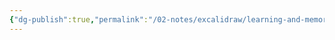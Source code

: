```yaml
---
{"dg-publish":true,"permalink":"/02-notes/excalidraw/learning-and-memory-excalidraw/","tags":["Notes/VisualNotes"],"created":"2023-11-10T22:18:59.000-04:00","updated":"2024-07-03T14:43:40.635-03:00"}
---
```

<style> .container {font-family: sans-serif; text-align: center;} .button-wrapper button {z-index: 1;height: 40px; width: 100px; margin: 10px;padding: 5px;} .excalidraw .App-menu_top .buttonList { display: flex;} .excalidraw-wrapper { height: 800px; margin: 50px; position: relative;} :root[dir="ltr"] .excalidraw .layer-ui__wrapper .zen-mode-transition.App-menu_bottom--transition-left {transform: none;} </style><script src="https://cdn.jsdelivr.net/npm/react@17/umd/react.production.min.js"></script><script src="https://cdn.jsdelivr.net/npm/react-dom@17/umd/react-dom.production.min.js"></script><script type="text/javascript" src="https://cdn.jsdelivr.net/npm/@excalidraw/excalidraw@0/dist/excalidraw.production.min.js"></script><div id="Learning_and_Memoryexcalidraw.md"></div><script>(function(){const InitialData={"type":"excalidraw","version":2,"source":"https://github.com/zsviczian/obsidian-excalidraw-plugin/releases/tag/2.2.4","elements":[{"type":"text","version":410,"versionNonce":488234193,"index":"a0","isDeleted":false,"id":"PfEVVWJ1","fillStyle":"solid","strokeWidth":2,"strokeStyle":"solid","roughness":1,"opacity":100,"angle":0,"x":-480.53802961928193,"y":413.96631289740856,"strokeColor":"#1e1e1e","backgroundColor":"transparent","width":237.7815704345703,"height":14.562239209878351,"seed":246152066,"groupIds":["pNE7RBWx1ec6zOa1khiNF"],"frameId":null,"roundness":null,"boundElements":[],"updated":1720028617453,"link":null,"locked":false,"fontSize":11.649791367902681,"fontFamily":1,"text":"Marshik, T; 2022 Learning How To Learn","rawText":"Marshik, T; 2022 Learning How To Learn","textAlign":"left","verticalAlign":"top","containerId":null,"originalText":"Marshik, T; 2022 Learning How To Learn","autoResize":true,"lineHeight":1.25},{"type":"text","version":309,"versionNonce":1067177151,"index":"a1","isDeleted":false,"id":"ocOU0Neg","fillStyle":"cross-hatch","strokeWidth":4,"strokeStyle":"solid","roughness":2,"opacity":100,"angle":0,"x":-480.53781599623505,"y":335.7992241201814,"strokeColor":"#1e1e1e","backgroundColor":"#ffc9c9","width":985.53564453125,"height":45,"seed":792825310,"groupIds":["pNE7RBWx1ec6zOa1khiNF"],"frameId":null,"roundness":null,"boundElements":[],"updated":1720028617453,"link":null,"locked":false,"fontSize":36,"fontFamily":1,"text":"# Encoding Strategies From Shallow to Deep processing","rawText":"# Encoding Strategies From Shallow to Deep processing","textAlign":"center","verticalAlign":"top","containerId":null,"originalText":"# Encoding Strategies From Shallow to Deep processing","autoResize":true,"lineHeight":1.25},{"type":"line","version":982,"versionNonce":2017991345,"index":"a2","isDeleted":false,"id":"wnUghrYwNgiKzT_CVpCCb","fillStyle":"cross-hatch","strokeWidth":4,"strokeStyle":"solid","roughness":2,"opacity":100,"angle":0,"x":-476.55902248693053,"y":686.0829394981101,"strokeColor":"transparent","backgroundColor":"#ffe1dd","width":1142.655947111246,"height":309.4351659477294,"seed":132328542,"groupIds":["WM_ob6qeWqN7xvY4K5qAE","QLg75odMA2U55oNGUWm7k","U3PyTMddpOg0h3NPgTN3v","pNE7RBWx1ec6zOa1khiNF"],"frameId":null,"roundness":null,"boundElements":[],"updated":1720028617453,"link":null,"locked":false,"startBinding":null,"endBinding":null,"lastCommittedPoint":null,"startArrowhead":null,"endArrowhead":null,"points":[[0,0],[-6.661338147750939e-16,2.8723873793565238],[1129.2077748149952,0.22844115013276678],[1142.655947111246,309.4351659477294],[0.913764600532069,43.41159941285299],[0,0]]},{"type":"arrow","version":339,"versionNonce":601941215,"index":"a3","isDeleted":false,"id":"Xc3aBaWd_vjNyKfEhzcYd","fillStyle":"cross-hatch","strokeWidth":4,"strokeStyle":"solid","roughness":2,"opacity":100,"angle":0,"x":-472.57417409684126,"y":685.3003810923717,"strokeColor":"#c2255c","backgroundColor":"#ffc9c9","width":1120.4899626010642,"height":6.0079890756090615,"seed":1565441986,"groupIds":["WM_ob6qeWqN7xvY4K5qAE","QLg75odMA2U55oNGUWm7k","U3PyTMddpOg0h3NPgTN3v","pNE7RBWx1ec6zOa1khiNF"],"frameId":null,"roundness":{"type":2},"boundElements":[],"updated":1720028617453,"link":null,"locked":false,"startBinding":null,"endBinding":null,"lastCommittedPoint":null,"startArrowhead":"arrow","endArrowhead":"arrow","points":[[0,0],[1120.4899626010642,-6.0079890756090615]]},{"type":"text","version":204,"versionNonce":850631825,"index":"a4","isDeleted":false,"id":"vuKCjyz2","fillStyle":"cross-hatch","strokeWidth":4,"strokeStyle":"solid","roughness":2,"opacity":100,"angle":0,"x":-450.1889451469575,"y":776.7159929695886,"strokeColor":"#f08c00","backgroundColor":"#ffb8a4","width":182.18722534179688,"height":131.6140680366741,"seed":1093290142,"groupIds":["WM_ob6qeWqN7xvY4K5qAE","QLg75odMA2U55oNGUWm7k","U3PyTMddpOg0h3NPgTN3v","pNE7RBWx1ec6zOa1khiNF"],"frameId":null,"roundness":null,"boundElements":[],"updated":1720028617453,"link":null,"locked":false,"fontSize":35.09708480977976,"fontFamily":1,"text":"Shallow\nProcessing\nStrategies","rawText":"Shallow\nProcessing\nStrategies","textAlign":"center","verticalAlign":"top","containerId":null,"originalText":"Shallow\nProcessing\nStrategies","autoResize":true,"lineHeight":1.25},{"type":"text","version":376,"versionNonce":961474815,"index":"a5","isDeleted":false,"id":"VFWJtwmp","fillStyle":"cross-hatch","strokeWidth":4,"strokeStyle":"solid","roughness":2,"opacity":100,"angle":0,"x":493.0148006860601,"y":776.7159929695886,"strokeColor":"#f08c00","backgroundColor":"#ffb8a4","width":182.18722534179688,"height":131.6140680366741,"seed":436619870,"groupIds":["WM_ob6qeWqN7xvY4K5qAE","QLg75odMA2U55oNGUWm7k","U3PyTMddpOg0h3NPgTN3v","pNE7RBWx1ec6zOa1khiNF"],"frameId":null,"roundness":null,"boundElements":[],"updated":1720028617453,"link":null,"locked":false,"fontSize":35.09708480977976,"fontFamily":1,"text":"Deep\nProcessing\nStrategies","rawText":"Deep\nProcessing\nStrategies","textAlign":"center","verticalAlign":"top","containerId":null,"originalText":"Deep\nProcessing\nStrategies","autoResize":true,"lineHeight":1.25},{"type":"text","version":126,"versionNonce":2081677937,"index":"a6","isDeleted":false,"id":"2zdUErqd","fillStyle":"cross-hatch","strokeWidth":4,"strokeStyle":"solid","roughness":2,"opacity":100,"angle":0,"x":-480.5379685841257,"y":950.8052628456555,"strokeColor":"#343a40","backgroundColor":"#ffe1dd","width":123.85987854003906,"height":25,"seed":1157733918,"groupIds":["QLg75odMA2U55oNGUWm7k","U3PyTMddpOg0h3NPgTN3v","pNE7RBWx1ec6zOa1khiNF"],"frameId":null,"roundness":null,"boundElements":[],"updated":1720028617453,"link":null,"locked":false,"fontSize":20,"fontFamily":1,"text":"Memorization","rawText":"Memorization","textAlign":"center","verticalAlign":"top","containerId":null,"originalText":"Memorization","autoResize":true,"lineHeight":1.25},{"type":"text","version":260,"versionNonce":1768323359,"index":"a7","isDeleted":false,"id":"11bOOQDV","fillStyle":"cross-hatch","strokeWidth":4,"strokeStyle":"solid","roughness":2,"opacity":100,"angle":0,"x":529.0718035468616,"y":956.7082604607508,"strokeColor":"#343a40","backgroundColor":"#ffe1dd","width":143.03988647460938,"height":50,"seed":712847966,"groupIds":["QLg75odMA2U55oNGUWm7k","U3PyTMddpOg0h3NPgTN3v","pNE7RBWx1ec6zOa1khiNF"],"frameId":null,"roundness":null,"boundElements":[],"updated":1720028617453,"link":"[[Meaning-making]]","locked":false,"fontSize":20,"fontFamily":1,"text":"Understanding\nMeaning-Making","rawText":"Understanding\nMeaning-Making","textAlign":"right","verticalAlign":"top","containerId":null,"originalText":"Understanding\nMeaning-Making","autoResize":true,"lineHeight":1.25},{"type":"text","version":292,"versionNonce":556821585,"index":"a8","isDeleted":false,"id":"axSH4EGw","fillStyle":"cross-hatch","strokeWidth":4,"strokeStyle":"solid","roughness":2,"opacity":100,"angle":0,"x":-464.39693207357277,"y":536.8507058512434,"strokeColor":"#343a40","backgroundColor":"#ffe1dd","width":96.71992492675781,"height":50,"seed":229147614,"groupIds":["mji7BbbNZWqFDVnhOqYY_","U3PyTMddpOg0h3NPgTN3v","pNE7RBWx1ec6zOa1khiNF"],"frameId":null,"roundness":null,"boundElements":[],"updated":1720028617453,"link":null,"locked":false,"fontSize":20,"fontFamily":1,"text":"Rote\nRehearsal","rawText":"Rote\nRehearsal","textAlign":"center","verticalAlign":"top","containerId":null,"originalText":"Rote\nRehearsal","autoResize":true,"lineHeight":1.25},{"type":"text","version":729,"versionNonce":429391167,"index":"a9","isDeleted":false,"id":"1yQyP3iz","fillStyle":"cross-hatch","strokeWidth":4,"strokeStyle":"solid","roughness":2,"opacity":100,"angle":0,"x":-73.68870565226405,"y":461.69564088451403,"strokeColor":"#343a40","backgroundColor":"#ffe1dd","width":267.25982666015625,"height":75,"seed":644153794,"groupIds":["dWqWR5mKismIGlSKLhrRw","mji7BbbNZWqFDVnhOqYY_","U3PyTMddpOg0h3NPgTN3v","pNE7RBWx1ec6zOa1khiNF"],"frameId":null,"roundness":null,"boundElements":[],"updated":1720028617453,"link":null,"locked":false,"fontSize":20,"fontFamily":1,"text":"Organize by\nRelational and Conceptual \nSimilarities or Differences","rawText":"Organize by\nRelational and Conceptual \nSimilarities or Differences","textAlign":"center","verticalAlign":"top","containerId":null,"originalText":"Organize by\nRelational and Conceptual \nSimilarities or Differences","autoResize":true,"lineHeight":1.25},{"type":"text","version":750,"versionNonce":1776335409,"index":"aA","isDeleted":false,"id":"Yzrx5H6d","fillStyle":"cross-hatch","strokeWidth":4,"strokeStyle":"solid","roughness":2,"opacity":100,"angle":0,"x":4.066539959789338,"y":549.4363411785953,"strokeColor":"#868e96","backgroundColor":"#ffe1dd","width":114.33990478515625,"height":25,"seed":1936785310,"groupIds":["dWqWR5mKismIGlSKLhrRw","mji7BbbNZWqFDVnhOqYY_","U3PyTMddpOg0h3NPgTN3v","pNE7RBWx1ec6zOa1khiNF"],"frameId":null,"roundness":null,"boundElements":[],"updated":1720028617453,"link":null,"locked":false,"fontSize":20,"fontFamily":1,"text":"Diagramming","rawText":"Diagramming","textAlign":"center","verticalAlign":"top","containerId":null,"originalText":"Diagramming","autoResize":true,"lineHeight":1.25},{"type":"text","version":749,"versionNonce":759430495,"index":"aB","isDeleted":false,"id":"2EvR0l5W","fillStyle":"cross-hatch","strokeWidth":4,"strokeStyle":"solid","roughness":2,"opacity":100,"angle":0,"x":27.29652042853934,"y":607.8159609381803,"strokeColor":"#868e96","backgroundColor":"#ffe1dd","width":67.87994384765625,"height":25,"seed":1671428738,"groupIds":["dWqWR5mKismIGlSKLhrRw","mji7BbbNZWqFDVnhOqYY_","U3PyTMddpOg0h3NPgTN3v","pNE7RBWx1ec6zOa1khiNF"],"frameId":null,"roundness":null,"boundElements":[],"updated":1720028617453,"link":null,"locked":false,"fontSize":20,"fontFamily":1,"text":"Frames","rawText":"Frames","textAlign":"center","verticalAlign":"top","containerId":null,"originalText":"Frames","autoResize":true,"lineHeight":1.25},{"type":"text","version":780,"versionNonce":923552785,"index":"aC","isDeleted":false,"id":"XZ9prgHy","fillStyle":"cross-hatch","strokeWidth":4,"strokeStyle":"solid","roughness":2,"opacity":100,"angle":0,"x":-43.573428912280974,"y":578.6261510583879,"strokeColor":"#868e96","backgroundColor":"#ffe1dd","width":209.61984252929688,"height":25,"seed":784750878,"groupIds":["dWqWR5mKismIGlSKLhrRw","mji7BbbNZWqFDVnhOqYY_","U3PyTMddpOg0h3NPgTN3v","pNE7RBWx1ec6zOa1khiNF"],"frameId":null,"roundness":null,"boundElements":[],"updated":1720028617453,"link":null,"locked":false,"fontSize":20,"fontFamily":1,"text":"Concept & Mind Maps","rawText":"Concept & Mind Maps","textAlign":"center","verticalAlign":"top","containerId":null,"originalText":"Concept & Mind Maps","autoResize":true,"lineHeight":1.25},{"type":"text","version":802,"versionNonce":1203435903,"index":"aD","isDeleted":false,"id":"kGzMHafc","fillStyle":"cross-hatch","strokeWidth":4,"strokeStyle":"solid","roughness":2,"opacity":100,"angle":0,"x":7.80653782355887,"y":637.0057708179729,"strokeColor":"#868e96","backgroundColor":"#ffe1dd","width":106.85990905761719,"height":25,"seed":1707412418,"groupIds":["dWqWR5mKismIGlSKLhrRw","mji7BbbNZWqFDVnhOqYY_","U3PyTMddpOg0h3NPgTN3v","pNE7RBWx1ec6zOa1khiNF"],"frameId":null,"roundness":null,"boundElements":[],"updated":1720028617453,"link":null,"locked":false,"fontSize":20,"fontFamily":1,"text":"FlowCharts","rawText":"FlowCharts","textAlign":"center","verticalAlign":"top","containerId":null,"originalText":"FlowCharts","autoResize":true,"lineHeight":1.25},{"type":"text","version":314,"versionNonce":1621795313,"index":"aE","isDeleted":false,"id":"sacO3J3b","fillStyle":"cross-hatch","strokeWidth":4,"strokeStyle":"solid","roughness":2,"opacity":100,"angle":0,"x":-276.85283358764985,"y":475.2634451605463,"strokeColor":"#343a40","backgroundColor":"#ffe1dd","width":112.33990478515625,"height":50,"seed":830681858,"groupIds":["H5WhU2ukstYHe23ttXKhx","mji7BbbNZWqFDVnhOqYY_","U3PyTMddpOg0h3NPgTN3v","pNE7RBWx1ec6zOa1khiNF"],"frameId":null,"roundness":null,"boundElements":[],"updated":1720028617453,"link":null,"locked":false,"fontSize":20,"fontFamily":1,"text":"Elaborative\nReharsal","rawText":"Elaborative\nReharsal","textAlign":"center","verticalAlign":"top","containerId":null,"originalText":"Elaborative\nReharsal","autoResize":true,"lineHeight":1.25},{"type":"text","version":397,"versionNonce":1312649631,"index":"aF","isDeleted":false,"id":"8ZqqHrre","fillStyle":"cross-hatch","strokeWidth":4,"strokeStyle":"solid","roughness":2,"opacity":100,"angle":0,"x":-259.1528442688022,"y":536.8507058512434,"strokeColor":"#868e96","backgroundColor":"#ffe1dd","width":76.93992614746094,"height":25,"seed":930112642,"groupIds":["H5WhU2ukstYHe23ttXKhx","mji7BbbNZWqFDVnhOqYY_","U3PyTMddpOg0h3NPgTN3v","pNE7RBWx1ec6zOa1khiNF"],"frameId":null,"roundness":null,"boundElements":[],"updated":1720028617453,"link":null,"locked":false,"fontSize":20,"fontFamily":1,"text":"Chunking","rawText":"Chunking","textAlign":"center","verticalAlign":"top","containerId":null,"originalText":"Chunking","autoResize":true,"lineHeight":1.25},{"type":"text","version":510,"versionNonce":1405303761,"index":"aG","isDeleted":false,"id":"K2KJh2z1","fillStyle":"cross-hatch","strokeWidth":4,"strokeStyle":"solid","roughness":2,"opacity":100,"angle":0,"x":-322.6527908630405,"y":573.4379665419408,"strokeColor":"#868e96","backgroundColor":"#ffe1dd","width":203.9398193359375,"height":75,"seed":269667586,"groupIds":["H5WhU2ukstYHe23ttXKhx","mji7BbbNZWqFDVnhOqYY_","U3PyTMddpOg0h3NPgTN3v","pNE7RBWx1ec6zOa1khiNF"],"frameId":null,"roundness":null,"boundElements":[],"updated":1720028617453,"link":null,"locked":false,"fontSize":20,"fontFamily":1,"text":"Pneumonic Devices\n(Acronyms, Acrostics,\nRhyme)","rawText":"Pneumonic Devices\n(Acronyms, Acrostics,\nRhyme)","textAlign":"center","verticalAlign":"top","containerId":null,"originalText":"Pneumonic Devices\n(Acronyms, Acrostics,\nRhyme)","autoResize":true,"lineHeight":1.25},{"type":"text","version":490,"versionNonce":704374207,"index":"aH","isDeleted":false,"id":"NcVDioKl","fillStyle":"cross-hatch","strokeWidth":4,"strokeStyle":"solid","roughness":2,"opacity":100,"angle":0,"x":478.05944157592944,"y":484.1492993295851,"strokeColor":"#343a40","backgroundColor":"#ffe1dd","width":166.85987854003906,"height":50,"seed":1339905346,"groupIds":["QaILzswkIf-9c1E-nLpVA","mji7BbbNZWqFDVnhOqYY_","U3PyTMddpOg0h3NPgTN3v","pNE7RBWx1ec6zOa1khiNF"],"frameId":null,"roundness":null,"boundElements":[],"updated":1720028617453,"link":null,"locked":false,"fontSize":20,"fontFamily":1,"text":"Explain or Teach\nTo Others","rawText":"Explain or Teach\nTo Others","textAlign":"center","verticalAlign":"top","containerId":null,"originalText":"Explain or Teach\nTo Others","autoResize":true,"lineHeight":1.25},{"type":"text","version":432,"versionNonce":1886230961,"index":"aI","isDeleted":false,"id":"IEs1D0L7","fillStyle":"cross-hatch","strokeWidth":4,"strokeStyle":"solid","roughness":2,"opacity":100,"angle":0,"x":471.309449205324,"y":549.3507058512434,"strokeColor":"#868e96","backgroundColor":"#ffe1dd","width":180.35986328125,"height":25,"seed":1854385026,"groupIds":["QaILzswkIf-9c1E-nLpVA","mji7BbbNZWqFDVnhOqYY_","U3PyTMddpOg0h3NPgTN3v","pNE7RBWx1ec6zOa1khiNF"],"frameId":null,"roundness":null,"boundElements":[],"updated":1720028617453,"link":null,"locked":false,"fontSize":20,"fontFamily":1,"text":"Feynman Technique","rawText":"Feynman Technique","textAlign":"center","verticalAlign":"top","containerId":null,"originalText":"Feynman Technique","autoResize":true,"lineHeight":1.25},{"type":"text","version":501,"versionNonce":1243010527,"index":"aJ","isDeleted":false,"id":"GVAj2ZID","fillStyle":"cross-hatch","strokeWidth":4,"strokeStyle":"solid","roughness":2,"opacity":100,"angle":0,"x":463.89946080200366,"y":589.5521123729018,"strokeColor":"#868e96","backgroundColor":"#ffe1dd","width":195.17984008789062,"height":50,"seed":15812574,"groupIds":["QaILzswkIf-9c1E-nLpVA","mji7BbbNZWqFDVnhOqYY_","U3PyTMddpOg0h3NPgTN3v","pNE7RBWx1ec6zOa1khiNF"],"frameId":null,"roundness":null,"boundElements":[],"updated":1720028617453,"link":null,"locked":false,"fontSize":20,"fontFamily":1,"text":"Connect to learners\nPersonal experience","rawText":"Connect to learners\nPersonal experience","textAlign":"center","verticalAlign":"top","containerId":null,"originalText":"Connect to learners\nPersonal experience","autoResize":true,"lineHeight":1.25},{"type":"text","version":426,"versionNonce":668023697,"index":"aK","isDeleted":false,"id":"vwWdyquU","fillStyle":"cross-hatch","strokeWidth":4,"strokeStyle":"solid","roughness":2,"opacity":100,"angle":0,"x":249.605366130778,"y":479.7214530487938,"strokeColor":"#343a40","backgroundColor":"#ffe1dd","width":158.25985717773438,"height":25,"seed":849855774,"groupIds":["9P3W66xy9-upMvy5v_PCF","mji7BbbNZWqFDVnhOqYY_","U3PyTMddpOg0h3NPgTN3v","pNE7RBWx1ec6zOa1khiNF"],"frameId":null,"roundness":null,"boundElements":[],"updated":1720028617453,"link":null,"locked":false,"fontSize":20,"fontFamily":1,"text":"Self-Explanation","rawText":"Self-Explanation","textAlign":"center","verticalAlign":"top","containerId":null,"originalText":"Self-Explanation","autoResize":true,"lineHeight":1.25},{"type":"text","version":353,"versionNonce":1704903167,"index":"aL","isDeleted":false,"id":"FsDgrJsj","fillStyle":"cross-hatch","strokeWidth":4,"strokeStyle":"solid","roughness":2,"opacity":100,"angle":0,"x":253.2153514823405,"y":517.8076215837602,"strokeColor":"#868e96","backgroundColor":"#ffe1dd","width":151.03988647460938,"height":50,"seed":1198959874,"groupIds":["9P3W66xy9-upMvy5v_PCF","mji7BbbNZWqFDVnhOqYY_","U3PyTMddpOg0h3NPgTN3v","pNE7RBWx1ec6zOa1khiNF"],"frameId":null,"roundness":null,"boundElements":[],"updated":1720028617453,"link":null,"locked":false,"fontSize":20,"fontFamily":1,"text":"Explain in your \nown words","rawText":"Explain in your \nown words","textAlign":"center","verticalAlign":"top","containerId":null,"originalText":"Explain in your \nown words","autoResize":true,"lineHeight":1.25},{"type":"text","version":406,"versionNonce":1512415601,"index":"aM","isDeleted":false,"id":"BBarct0C","fillStyle":"cross-hatch","strokeWidth":4,"strokeStyle":"solid","roughness":2,"opacity":100,"angle":0,"x":284.56533469767254,"y":580.8937901187267,"strokeColor":"#868e96","backgroundColor":"#ffe1dd","width":88.33992004394531,"height":25,"seed":975075906,"groupIds":["9P3W66xy9-upMvy5v_PCF","mji7BbbNZWqFDVnhOqYY_","U3PyTMddpOg0h3NPgTN3v","pNE7RBWx1ec6zOa1khiNF"],"frameId":null,"roundness":null,"boundElements":[],"updated":1720028617453,"link":null,"locked":false,"fontSize":20,"fontFamily":1,"text":"Analogies","rawText":"Analogies","textAlign":"center","verticalAlign":"top","containerId":null,"originalText":"Analogies","autoResize":true,"lineHeight":1.25},{"type":"text","version":469,"versionNonce":2106862111,"index":"aN","isDeleted":false,"id":"UQ22b1Tm","fillStyle":"cross-hatch","strokeWidth":4,"strokeStyle":"solid","roughness":2,"opacity":100,"angle":0,"x":238.59537162394207,"y":618.9799586536931,"strokeColor":"#868e96","backgroundColor":"#ffe1dd","width":180.27984619140625,"height":25,"seed":264228382,"groupIds":["9P3W66xy9-upMvy5v_PCF","mji7BbbNZWqFDVnhOqYY_","U3PyTMddpOg0h3NPgTN3v","pNE7RBWx1ec6zOa1khiNF"],"frameId":null,"roundness":null,"boundElements":[],"updated":1720028617453,"link":null,"locked":false,"fontSize":20,"fontFamily":1,"text":"Personal Examples","rawText":"Personal Examples","textAlign":"center","verticalAlign":"top","containerId":null,"originalText":"Personal Examples","autoResize":true,"lineHeight":1.25},{"type":"text","version":219,"versionNonce":1957841745,"index":"aO","isDeleted":false,"id":"X7JccwTl","fillStyle":"solid","strokeWidth":2,"strokeStyle":"solid","roughness":1,"opacity":100,"angle":0,"x":-485.468529434067,"y":-308.43695823342614,"strokeColor":"#1e1e1e","backgroundColor":"transparent","width":800.855712890625,"height":45,"seed":1145701058,"groupIds":["pz_a89ew1cwpjY46T8eYk"],"frameId":null,"roundness":null,"boundElements":[],"updated":1720028617453,"link":null,"locked":false,"fontSize":36,"fontFamily":1,"text":"# Badley and Hitch model of Memory (1970's)","rawText":"# Badley and Hitch model of Memory (1970's)","textAlign":"left","verticalAlign":"top","containerId":null,"originalText":"# Badley and Hitch model of Memory (1970's)","autoResize":true,"lineHeight":1.25},{"type":"text","version":289,"versionNonce":518491711,"index":"aP","isDeleted":false,"id":"JHqKCfgT","fillStyle":"solid","strokeWidth":2,"strokeStyle":"solid","roughness":1,"opacity":100,"angle":0,"x":-485.468529434067,"y":-230.78675894615867,"strokeColor":"#1e1e1e","backgroundColor":"transparent","width":237.7815704345703,"height":14.562239209878351,"seed":1058651586,"groupIds":["pz_a89ew1cwpjY46T8eYk"],"frameId":null,"roundness":null,"boundElements":[],"updated":1720028617453,"link":null,"locked":false,"fontSize":11.649791367902681,"fontFamily":1,"text":"Marshik, T; 2022 Learning How To Learn","rawText":"Marshik, T; 2022 Learning How To Learn","textAlign":"left","verticalAlign":"top","containerId":null,"originalText":"Marshik, T; 2022 Learning How To Learn","autoResize":true,"lineHeight":1.25},{"type":"ellipse","version":357,"versionNonce":1338947889,"index":"aQ","isDeleted":false,"id":"DQisdXNl3-Kzvo-qIJ3wC","fillStyle":"hachure","strokeWidth":4,"strokeStyle":"solid","roughness":1,"opacity":100,"angle":0,"x":-483.73956795030216,"y":-175.33460061039426,"strokeColor":"transparent","backgroundColor":"#ffc9c9","width":269.070092169189,"height":241.79947471960904,"seed":314751774,"groupIds":["pz_a89ew1cwpjY46T8eYk"],"frameId":null,"roundness":{"type":2},"boundElements":[{"id":"QzqkcB9XNcVUq6oHleltE","type":"arrow"},{"id":"ieKRrY4M","type":"arrow"}],"updated":1720028617453,"link":null,"locked":false},{"type":"text","version":396,"versionNonce":1685679711,"index":"aR","isDeleted":false,"id":"F7ZCayyK","fillStyle":"hachure","strokeWidth":4,"strokeStyle":"solid","roughness":1,"opacity":100,"angle":0,"x":-416.68019935594197,"y":-101.06367137929037,"strokeColor":"#c2255c","backgroundColor":"#ff8787","width":134.95135498046875,"height":93.2576162574013,"seed":384808094,"groupIds":["pz_a89ew1cwpjY46T8eYk"],"frameId":null,"roundness":null,"boundElements":[],"updated":1720028617453,"link":null,"locked":false,"fontSize":37.30304650296052,"fontFamily":1,"text":"Sensory\nMemory","rawText":"Sensory\nMemory","textAlign":"center","verticalAlign":"top","containerId":null,"originalText":"Sensory\nMemory","autoResize":true,"lineHeight":1.25},{"type":"ellipse","version":510,"versionNonce":1289906961,"index":"aS","isDeleted":false,"id":"dponMi_8KGGn_14ckVcwD","fillStyle":"cross-hatch","strokeWidth":1,"strokeStyle":"solid","roughness":1,"opacity":100,"angle":0,"x":381.26577747115095,"y":-181.998931082624,"strokeColor":"transparent","backgroundColor":"#ffc9c9","width":295.60981293614407,"height":265.64935892234564,"seed":99929630,"groupIds":["pz_a89ew1cwpjY46T8eYk"],"frameId":null,"roundness":{"type":2},"boundElements":[{"id":"gBckKYjo","type":"arrow"}],"updated":1720028617453,"link":null,"locked":false},{"type":"text","version":565,"versionNonce":958024319,"index":"aT","isDeleted":false,"id":"vP2iQzA3","fillStyle":"cross-hatch","strokeWidth":1,"strokeStyle":"solid","roughness":1,"opacity":100,"angle":0,"x":427.72717807984816,"y":-100.40229089269556,"strokeColor":"#c2255c","backgroundColor":"#ff8787","width":202.68701171875,"height":102.45607854248874,"seed":1748452958,"groupIds":["pz_a89ew1cwpjY46T8eYk"],"frameId":null,"roundness":null,"boundElements":[],"updated":1720028617453,"link":null,"locked":false,"fontSize":40.982431416995496,"fontFamily":1,"text":"Long-Term\nMemory","rawText":"Long-Term\nMemory","textAlign":"center","verticalAlign":"top","containerId":null,"originalText":"Long-Term\nMemory","autoResize":true,"lineHeight":1.25},{"type":"ellipse","version":443,"versionNonce":879026417,"index":"aU","isDeleted":false,"id":"XFsEalrzFUZcxNIDeLWUi","fillStyle":"cross-hatch","strokeWidth":2,"strokeStyle":"solid","roughness":1,"opacity":100,"angle":0,"x":37.40933113315677,"y":-114.06250649567568,"strokeColor":"transparent","backgroundColor":"#ffc9c9","width":142.672934707484,"height":128.21283997361735,"seed":1837873630,"groupIds":["pz_a89ew1cwpjY46T8eYk"],"frameId":null,"roundness":{"type":2},"boundElements":[{"id":"gBckKYjo","type":"arrow"}],"updated":1720028617453,"link":null,"locked":false},{"type":"text","version":462,"versionNonce":1502257823,"index":"aV","isDeleted":false,"id":"KkUD0Sk9","fillStyle":"cross-hatch","strokeWidth":2,"strokeStyle":"solid","roughness":1,"opacity":100,"angle":0,"x":75.09727706355892,"y":-74.68075525224694,"strokeColor":"#c2255c","backgroundColor":"#ff8787","width":67.29704284667969,"height":49.44933748675987,"seed":746244766,"groupIds":["pz_a89ew1cwpjY46T8eYk"],"frameId":null,"roundness":null,"boundElements":[],"updated":1720028617453,"link":null,"locked":false,"fontSize":19.77973499470395,"fontFamily":1,"text":"Working\nMemory","rawText":"Working\nMemory","textAlign":"center","verticalAlign":"top","containerId":null,"originalText":"Working\nMemory","autoResize":true,"lineHeight":1.25},{"type":"text","version":243,"versionNonce":1407032017,"index":"aW","isDeleted":false,"id":"4DtYO4fq","fillStyle":"cross-hatch","strokeWidth":2,"strokeStyle":"solid","roughness":1,"opacity":100,"angle":0,"x":-485.46843788133265,"y":113.65082007157775,"strokeColor":"#c2255c","backgroundColor":"#ffc9c9","width":272.52783203125,"height":40,"seed":674118238,"groupIds":["pz_a89ew1cwpjY46T8eYk"],"frameId":null,"roundness":null,"boundElements":[],"updated":1720028617453,"link":null,"locked":false,"fontSize":16,"fontFamily":1,"text":"Info from our senses\nProcess lots but for a short time","rawText":"Info from our senses\nProcess lots but for a short time","textAlign":"center","verticalAlign":"top","containerId":null,"originalText":"Info from our senses\nProcess lots but for a short time","autoResize":true,"lineHeight":1.25},{"type":"text","version":523,"versionNonce":377157311,"index":"aX","isDeleted":false,"id":"1rqxcLd9","fillStyle":"cross-hatch","strokeWidth":2,"strokeStyle":"solid","roughness":1,"opacity":100,"angle":0,"x":-53.8781181390778,"y":113.00674683312093,"strokeColor":"#c2255c","backgroundColor":"#ffc9c9","width":325.2478332519531,"height":60,"seed":1231812546,"groupIds":["pz_a89ew1cwpjY46T8eYk"],"frameId":null,"roundness":null,"boundElements":[],"updated":1720028617453,"link":null,"locked":false,"fontSize":16,"fontFamily":1,"text":"Information we are actively attending to\nConsicous processing of information\nMore durable than Sensory memory","rawText":"Information we are actively attending to\nConsicous processing of information\nMore durable than Sensory memory","textAlign":"center","verticalAlign":"top","containerId":null,"originalText":"Information we are actively attending to\nConsicous processing of information\nMore durable than Sensory memory","autoResize":true,"lineHeight":1.25},{"type":"text","version":500,"versionNonce":1541675185,"index":"aY","isDeleted":false,"id":"mdWLjlS3","fillStyle":"cross-hatch","strokeWidth":2,"strokeStyle":"solid","roughness":1,"opacity":100,"angle":0,"x":452.0947317907854,"y":123.00674683312093,"strokeColor":"#c2255c","backgroundColor":"#ffc9c9","width":153.951904296875,"height":40,"seed":1365686594,"groupIds":["pz_a89ew1cwpjY46T8eYk"],"frameId":null,"roundness":null,"boundElements":[],"updated":1720028617453,"link":null,"locked":false,"fontSize":16,"fontFamily":1,"text":"Permanent storage\nRetrievable for use","rawText":"Permanent storage\nRetrievable for use","textAlign":"center","verticalAlign":"top","containerId":null,"originalText":"Permanent storage\nRetrievable for use","autoResize":true,"lineHeight":1.25},{"type":"arrow","version":1739,"versionNonce":1452000991,"index":"aZ","isDeleted":false,"id":"QzqkcB9XNcVUq6oHleltE","fillStyle":"cross-hatch","strokeWidth":4,"strokeStyle":"solid","roughness":2,"opacity":100,"angle":0,"x":-208.84140813880646,"y":-69.44233002292098,"strokeColor":"#c2255c","backgroundColor":"#ffc9c9","width":198.57272808377067,"height":0.32353300740597035,"seed":770154562,"groupIds":["pz_a89ew1cwpjY46T8eYk"],"frameId":null,"roundness":{"type":2},"boundElements":[{"type":"text","id":"ogMepj9x"}],"updated":1720028617453,"link":null,"locked":false,"startBinding":{"elementId":"DQisdXNl3-Kzvo-qIJ3wC","focus":-0.12602288968649877,"gap":6.806856029781386},"endBinding":null,"lastCommittedPoint":null,"startArrowhead":null,"endArrowhead":"arrow","points":[[0,0],[198.57272808377067,0.32353300740597035]]},{"type":"text","version":102,"versionNonce":2116016785,"index":"aa","isDeleted":false,"id":"ogMepj9x","fillStyle":"cross-hatch","strokeWidth":2,"strokeStyle":"solid","roughness":1,"opacity":100,"angle":0,"x":-146.39502517602267,"y":-79.28056351921799,"strokeColor":"#c2255c","backgroundColor":"#ffc9c9","width":73.67996215820312,"height":20,"seed":151579202,"groupIds":["pz_a89ew1cwpjY46T8eYk"],"frameId":null,"roundness":null,"boundElements":[],"updated":1720028617453,"link":null,"locked":false,"fontSize":16,"fontFamily":1,"text":"Attention","rawText":"Attention","textAlign":"center","verticalAlign":"middle","containerId":"QzqkcB9XNcVUq6oHleltE","originalText":"Attention","autoResize":true,"lineHeight":1.25},{"type":"arrow","version":1824,"versionNonce":1481478911,"index":"ab","isDeleted":false,"id":"gBckKYjo","fillStyle":"cross-hatch","strokeWidth":4,"strokeStyle":"solid","roughness":2,"opacity":100,"angle":0,"x":181.81545004349084,"y":-56.06053373791698,"strokeColor":"#c2255c","backgroundColor":"#ffc9c9","width":183.84114949535683,"height":1.1954002296028534,"seed":784406942,"groupIds":["pz_a89ew1cwpjY46T8eYk"],"frameId":null,"roundness":{"type":2},"boundElements":[],"updated":1720028617453,"link":"[[Encoding]]","locked":false,"startBinding":{"elementId":"XFsEalrzFUZcxNIDeLWUi","focus":-0.08780985015079228,"gap":2.046182536365791},"endBinding":{"elementId":"dponMi_8KGGn_14ckVcwD","focus":0.06884277258268591,"gap":15.85087731002912},"lastCommittedPoint":null,"startArrowhead":null,"endArrowhead":"arrow","points":[[0,0],[183.84114949535683,-1.1954002296028534]]},{"type":"arrow","version":420,"versionNonce":1263034481,"index":"ac","isDeleted":false,"id":"ieKRrY4M","fillStyle":"cross-hatch","strokeWidth":4,"strokeStyle":"dotted","roughness":2,"opacity":100,"angle":0,"x":-13.111832032471398,"y":-23.01971009297489,"strokeColor":"#868e96","backgroundColor":"#ffc9c9","width":190.2886986720726,"height":0.966233928922648,"seed":1187087810,"groupIds":["pz_a89ew1cwpjY46T8eYk"],"frameId":null,"roundness":{"type":2},"boundElements":[],"updated":1720028617453,"link":"[[Inattentional Blindness]]","locked":false,"startBinding":null,"endBinding":{"elementId":"DQisdXNl3-Kzvo-qIJ3wC","focus":0.24572503526955955,"gap":15.064514648694399},"lastCommittedPoint":null,"startArrowhead":"bar","endArrowhead":null,"points":[[0,0],[-190.2886986720726,-0.966233928922648]]},{"type":"text","version":131,"versionNonce":876665631,"index":"ad","isDeleted":false,"id":"wQOQFAov","fillStyle":"cross-hatch","strokeWidth":4,"strokeStyle":"solid","roughness":2,"opacity":100,"angle":0,"x":-154.84060140112035,"y":-21.54839837635631,"strokeColor":"#868e96","backgroundColor":"#ffe1dd","width":105.19023132324219,"height":40.11805247842739,"seed":100920414,"groupIds":["pz_a89ew1cwpjY46T8eYk"],"frameId":null,"roundness":null,"boundElements":[],"updated":1720028617453,"link":null,"locked":false,"fontSize":16.047220991370956,"fontFamily":1,"text":"Inattentional\nBlindness","rawText":"Inattentional\nBlindness","textAlign":"center","verticalAlign":"top","containerId":null,"originalText":"Inattentional\nBlindness","autoResize":true,"lineHeight":1.25},{"type":"text","version":63,"versionNonce":1361390161,"index":"ae","isDeleted":false,"id":"EARPr3RT","fillStyle":"cross-hatch","strokeWidth":4,"strokeStyle":"solid","roughness":2,"opacity":100,"angle":0,"x":235.77631186385753,"y":-81.75697065203798,"strokeColor":"#c2255c","backgroundColor":"#ffe1dd","width":79.0599365234375,"height":25,"seed":460113182,"groupIds":["pz_a89ew1cwpjY46T8eYk"],"frameId":null,"roundness":null,"boundElements":[],"updated":1720028617453,"link":null,"locked":false,"fontSize":20,"fontFamily":1,"text":"Encoding","rawText":"Encoding","textAlign":"center","verticalAlign":"top","containerId":null,"originalText":"Encoding","autoResize":true,"lineHeight":1.25}],"appState":{"theme":"light","viewBackgroundColor":"#ffffff","currentItemStrokeColor":"#c2255c","currentItemBackgroundColor":"#ffe1dd","currentItemFillStyle":"cross-hatch","currentItemStrokeWidth":4,"currentItemStrokeStyle":"solid","currentItemRoughness":2,"currentItemOpacity":100,"currentItemFontFamily":1,"currentItemFontSize":20,"currentItemTextAlign":"center","currentItemStartArrowhead":"arrow","currentItemEndArrowhead":"arrow","scrollX":826.5691967861133,"scrollY":401.5319625227013,"zoom":{"value":0.55},"currentItemRoundness":"sharp","gridSize":null,"gridColor":{"Bold":"#C9C9C9FF","Regular":"#EDEDEDFF"},"currentStrokeOptions":null,"previousGridSize":null,"frameRendering":{"enabled":true,"clip":true,"name":true,"outline":true},"objectsSnapModeEnabled":false},"files":{}};InitialData.scrollToContent=true;App=()=>{const e=React.useRef(null),t=React.useRef(null),[n,i]=React.useState({width:void 0,height:void 0});return React.useEffect(()=>{i({width:t.current.getBoundingClientRect().width,height:t.current.getBoundingClientRect().height});const e=()=>{i({width:t.current.getBoundingClientRect().width,height:t.current.getBoundingClientRect().height})};return window.addEventListener("resize",e),()=>window.removeEventListener("resize",e)},[t]),React.createElement(React.Fragment,null,React.createElement("div",{className:"excalidraw-wrapper",ref:t},React.createElement(ExcalidrawLib.Excalidraw,{ref:e,width:n.width,height:n.height,initialData:InitialData,viewModeEnabled:!0,zenModeEnabled:!0,gridModeEnabled:!1})))},excalidrawWrapper=document.getElementById("Learning_and_Memoryexcalidraw.md");ReactDOM.render(React.createElement(App),excalidrawWrapper);})();</script>